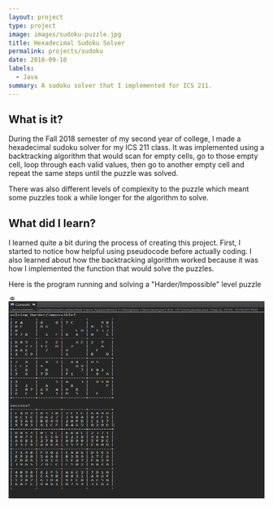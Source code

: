 ```yaml
---
layout: project
type: project
image: images/sudoku-puzzle.jpg
title: Hexadecimal Sudoku Solver
permalink: projects/sudoku
date: 2018-09-10
labels:
  - Java
summary: A sudoku solver that I implemented for ICS 211.
---
```


## What is it?

During the Fall 2018 semester of my second year of college, I made a hexadecimal sudoku solver for my ICS 211 class. It was implemented using a backtracking algorithm that would scan for empty cells, go to those empty cell, loop through each valid values, then go to another empty cell and repeat the same steps until the puzzle was solved. 

There was also different levels of complexity to the puzzle which meant some puzzles took a while longer for the algorithm to solve.

## What did I learn?

I learned quite a bit during the process of creating this project. First, I started to notice how helpful using pseudocode before actually coding. I also learned about how the backtracking algorithm worked because it was how I implemented the function that would solve the puzzles. 

Here is the program running and solving a "Harder/Impossible" level puzzle

<img class="image" src="../images/sudoku-puzzle-example.png" style="width:100%;height:25rem;">
